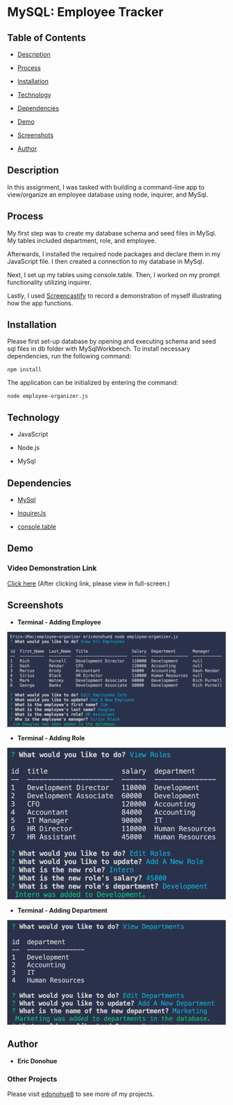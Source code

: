 # MySQL: Employee Tracker

## Table of Contents

* [Description](#description)

* [Process](#process)

* [Installation](#installation)

* [Technology](#technology)

* [Dependencies](#dependencies)

* [Demo](#demo)

* [Screenshots](#screenshots)

* [Author](#author)

## Description

In this assignment, I was tasked with building a command-line app to view/organize an employee database using node, inquirer, and MySql.

## Process

My first step was to create my database schema and seed files in MySql.  My tables included department, role, and employee. 

Afterwards, I installed the required node packages and declare them in my JavaScript file.  I then created a connection to my database in MySql.

Next, I set up my tables using console.table.  Then, I worked on my prompt functionality utilizing inquirer.

Lastly, I used [Screencastify](https://www.screencastify.com/) to record a demonstration of myself illustrating how the app functions.

## Installation

Please first set-up database by opening and executing schema and seed sql files in db folder with MySqlWorkbench.  To install necessary dependencies, run the following command:

```
npm install
```

The application can be initialized by entering the command:

```
node employee-organizer.js
```

## Technology

* JavaScript

* Node.js

* MySql

## Dependencies

* [MySql](https://www.npmjs.com/package/mysql)

* [InquirerJs](https://www.npmjs.com/package/inquirer/v/0.2.3)

* [console.table](https://www.npmjs.com/package/console.table)

## Demo
### Video Demonstration Link
[Click here](https://drive.google.com/file/d/1dfRsXYtHTc_r4Pfcd1ZtbcDdIgc0mjkr/view?usp=sharing)
(After clicking link, please view in full-screen.)

## Screenshots

* **Terminal - Adding Employee**
<img src="assets/emp.png" width="600">

* **Terminal - Adding Role**
<img src="assets/role.png" width="600">

* **Terminal - Adding Department**
<img src="assets/dept.png" width="600">

## Author

* **Eric Donohue**

### Other Projects

Please visit [edonohue8](https://github.com/edonohue8/) to see more of my projects.
